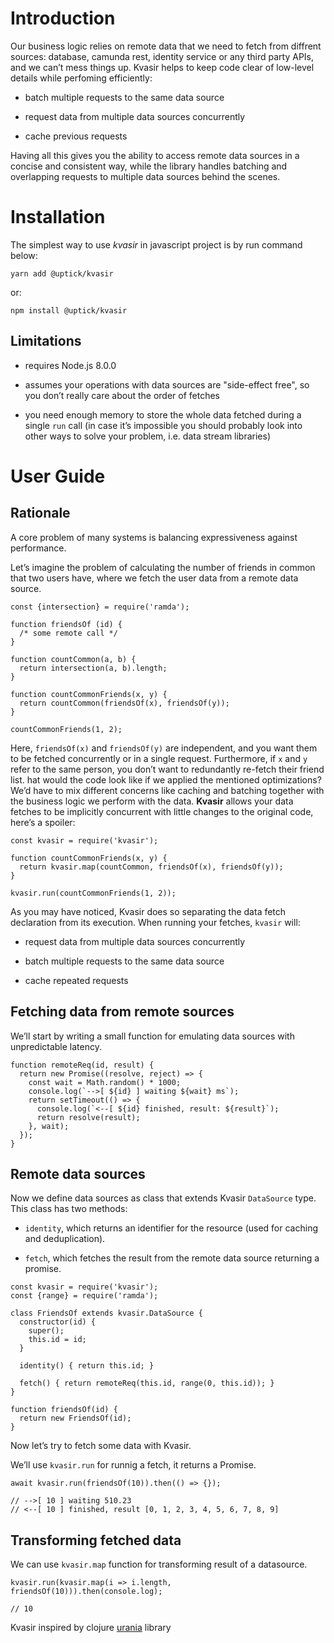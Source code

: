 Introduction
============


Our business logic relies on remote data that we need to fetch from
diffrent sources: database, camunda rest, identity service or any third
party APIs, and we can’t mess things up. Kvasir helps to keep code clear
of low-level details while perfoming efficiently:

-   batch multiple requests to the same data source

-   request data from multiple data sources concurrently

-   cache previous requests

Having all this gives you the ability to access remote data sources in a
concise and consistent way, while the library handles batching and
overlapping requests to multiple data sources behind the scenes.

Installation
============

The simplest way to use *kvasir* in javascript project is by run command
below:

    yarn add @uptick/kvasir

or:

    npm install @uptick/kvasir

Limitations
-----------

-   requires Node.js 8.0.0

-   assumes your operations with data sources are "side-effect free", so
    you don’t really care about the order of fetches

-   you need enough memory to store the whole data fetched during a
    single `run` call (in case it’s impossible you should probably look
    into other ways to solve your problem, i.e. data stream libraries)

User Guide
==========

Rationale
---------

A core problem of many systems is balancing expressiveness against
performance.

Let’s imagine the problem of calculating the number of friends in common
that two users have, where we fetch the user data from a remote data
source.

    const {intersection} = require('ramda');

    function friendsOf (id) {
      /* some remote call */
    }

    function countCommon(a, b) {
      return intersection(a, b).length;
    }

    function countCommonFriends(x, y) {
      return countCommon(friendsOf(x), friendsOf(y));
    }

    countCommonFriends(1, 2);

Here, `friendsOf(x)` and `friendsOf(y)` are independent, and you want
them to be fetched concurrently or in a single request. Furthermore, if
`x` and `y` refer to the same person, you don’t want to redundantly
re-fetch their friend list. hat would the code look like if we applied
the mentioned optimizations? We’d have to mix different concerns like
caching and batching together with the business logic we perform with
the data. **Kvasir** allows your data fetches to be implicitly
concurrent with little changes to the original code, here’s a spoiler:

    const kvasir = require('kvasir');

    function countCommonFriends(x, y) {
      return kvasir.map(countCommon, friendsOf(x), friendsOf(y));
    }

    kvasir.run(countCommonFriends(1, 2));

As you may have noticed, Kvasir does so separating the data fetch
declaration from its execution. When running your fetches, `kvasir`
will:

-   request data from multiple data sources concurrently

-   batch multiple requests to the same data source

-   cache repeated requests

Fetching data from remote sources
---------------------------------

We’ll start by writing a small function for emulating data sources with
unpredictable latency.

    function remoteReq(id, result) {
      return new Promise((resolve, reject) => {
        const wait = Math.random() * 1000;
        console.log(`-->[ ${id} ] waiting ${wait} ms`);
        return setTimeout(() => {
          console.log(`<--[ ${id} finished, result: ${result}`);
          return resolve(result);
        }, wait);
      });
    }

Remote data sources
-------------------

Now we define data sources as class that extends Kvasir `DataSource`
type. This class has two methods:

-   `identity`, which returns an identifier for the resource (used for
    caching and deduplication).

-   `fetch`, which fetches the result from the remote data source
    returning a promise.

<!-- -->

    const kvasir = require('kvasir');
    const {range} = require('ramda');

    class FriendsOf extends kvasir.DataSource {
      constructor(id) {
        super();
        this.id = id;
      }

      identity() { return this.id; }

      fetch() { return remoteReq(this.id, range(0, this.id)); }
    }

    function friendsOf(id) {
      return new FriendsOf(id);
    }

Now let’s try to fetch some data with Kvasir.

We’ll use `kvasir.run` for runnig a fetch, it returns a Promise.

    await kvasir.run(friendsOf(10)).then(() => {});

    // -->[ 10 ] waiting 510.23
    // <--[ 10 ] finished, result [0, 1, 2, 3, 4, 5, 6, 7, 8, 9]

Transforming fetched data
-------------------------

We can use `kvasir.map` function for transforming result of a
datasource.

    kvasir.run(kvasir.map(i => i.length, friendsOf(10))).then(console.log);

    // 10


Kvasir inspired by clojure [urania](https://github.com/funcool/urania)
 library
